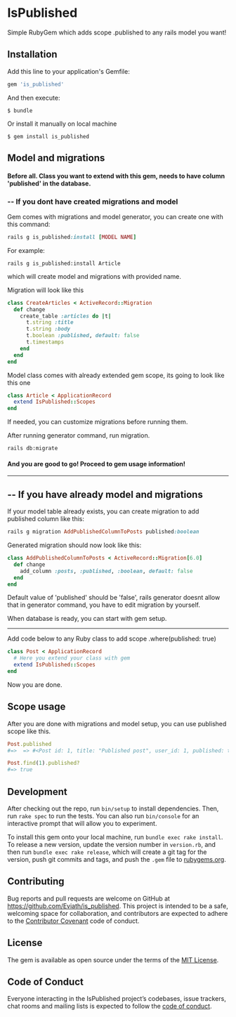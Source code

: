 # IsPublished

Simple RubyGem which adds scope .published to any rails model you want!

## Installation

Add this line to your application's Gemfile:

```ruby
gem 'is_published'
```

And then execute:

    $ bundle

Or install it manually on local machine

    $ gem install is_published

## Model and migrations
#### Before all. Class you want to extend with this gem, needs to have column 'published' in the database.

### -- If you dont have created migrations and model

Gem comes with migrations and model generator, you can create one with this command:

```ruby
rails g is_published:install [MODEL NAME]
```

For example:

    rails g is_published:install Article  

which will create model and migrations with provided name.

Migration will look like this
```ruby
class CreateArticles < ActiveRecord::Migration
  def change
    create_table :articles do |t|
      t.string :title
      t.string :body
      t.boolean :published, default: false
      t.timestamps
    end
  end
end
```
Model class comes with already extended gem scope, its going to look like this one

```ruby
class Article < ApplicationRecord
  extend IsPublished::Scopes
end
```

If needed, you can customize migrations before running them.

After running generator command, run migration.

    rails db:migrate
    
#### And you are good to go! Proceed to gem usage information!



*** 
## -- If you have already model and migrations

If your model table already exists, you can create migration to add published column like this:

```ruby
rails g migration AddPublishedColumnToPosts published:boolean
```

Generated migration should now look like this:
```ruby
class AddPublishedColumnToPosts < ActiveRecord::Migration[6.0]
  def change
    add_column :posts, :published, :boolean, default: false
  end
end
```
Default value of 'published' should be 'false', rails generator doesnt allow that in generator command, you have to edit migration by yourself.

When database is ready, you can start with gem setup.
***

Add code below to any Ruby class to add scope .where(published: true) 

```ruby
class Post < ApplicationRecord
  # Here you extend your class with gem
  extend IsPublished::Scopes
end
```

Now you are done.

## Scope usage
After you are done with migrations and model setup, you can use published scope like this.
```ruby
Post.published 
#=>  => #<Post id: 1, title: "Published post", user_id: 1, published: true, created_at: "2019-06-07 14:42:22", updated_at: "2019-06-07 16:51:07">

Post.find(1).published?
#=> true
```

## Development

After checking out the repo, run `bin/setup` to install dependencies. Then, run `rake spec` to run the tests. You can also run `bin/console` for an interactive prompt that will allow you to experiment.

To install this gem onto your local machine, run `bundle exec rake install`. To release a new version, update the version number in `version.rb`, and then run `bundle exec rake release`, which will create a git tag for the version, push git commits and tags, and push the `.gem` file to [rubygems.org](https://rubygems.org).

## Contributing

Bug reports and pull requests are welcome on GitHub at https://github.com/Eviath/is_published. This project is intended to be a safe, welcoming space for collaboration, and contributors are expected to adhere to the [Contributor Covenant](http://contributor-covenant.org) code of conduct.

## License

The gem is available as open source under the terms of the [MIT License](https://opensource.org/licenses/MIT).

## Code of Conduct

Everyone interacting in the IsPublished project’s codebases, issue trackers, chat rooms and mailing lists is expected to follow the [code of conduct](https://github.com/[USERNAME]/is_published/blob/master/CODE_OF_CONDUCT.md).
